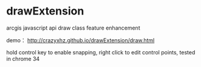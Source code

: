 drawExtension
=============

arcgis javascript api draw class feature enhancement


demo：
http://crazyxhz.github.io/drawExtension/draw.html

hold control key to enable snapping, right click to edit control points, tested in chrome 34
